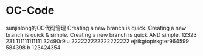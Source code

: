 # OC-Code
sunjinlong的OC代码管理
Creating a new branch is quick.
Creating a new branch is quick & simple.
Creating a new branch is quick AND simple.
12323
231
111111111111
32490r9iu
222222222222222222
ejrikgtopirkgter964599
584398 b
123424354
